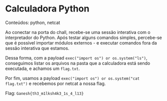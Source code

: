 # Calculadora Python
Conteúdos: python, netcat

Ao conectar na porta do chall, recebe-se uma sessão interativa com o
interpretador do Python.  Após testar alguns comandos simples, percebe-se que é
possível importar módulos externos - e executar comandos fora da sessão
interativa que estamos.

Dessa forma, com a payload `exec("import os") or os.system("ls")`, conseguimos
listar os arquivos na pasta que a calculadora está sendo executada, e achamos um
`flag.txt`.

Por fim, usamos a payload `exec("import os") or os.system("cat flag.txt")` e
recebemos por netcat a nossa flag.

Flag: `Ganesh{th3_m1lksh4k3_1s_4_l13}`
